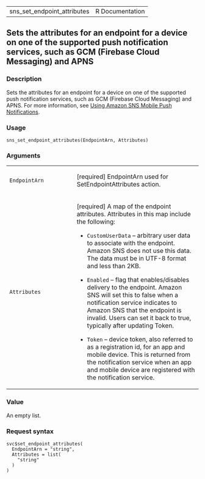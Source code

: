 <table style="width: 100%;">
<tbody>
<tr class="odd">
<td>sns_set_endpoint_attributes</td>
<td style="text-align: right;">R Documentation</td>
</tr>
</tbody>
</table>

## Sets the attributes for an endpoint for a device on one of the supported push notification services, such as GCM (Firebase Cloud Messaging) and APNS

### Description

Sets the attributes for an endpoint for a device on one of the supported
push notification services, such as GCM (Firebase Cloud Messaging) and
APNS. For more information, see [Using Amazon SNS Mobile Push
Notifications](https://docs.aws.amazon.com/sns/latest/dg/sns-mobile-application-as-subscriber.html).

### Usage

    sns_set_endpoint_attributes(EndpointArn, Attributes)

### Arguments

<table>
<colgroup>
<col style="width: 35%" />
<col style="width: 65%" />
</colgroup>
<tbody>
<tr class="odd">
<td><code
id="sns_set_endpoint_attributes_:_EndpointArn">EndpointArn</code></td>
<td><p>[required] EndpointArn used for SetEndpointAttributes
action.</p></td>
</tr>
<tr class="even">
<td><code
id="sns_set_endpoint_attributes_:_Attributes">Attributes</code></td>
<td><p>[required] A map of the endpoint attributes. Attributes in this
map include the following:</p>
<ul>
<li><p><code>CustomUserData</code> – arbitrary user data to associate
with the endpoint. Amazon SNS does not use this data. The data must be
in UTF-8 format and less than 2KB.</p></li>
<li><p><code>Enabled</code> – flag that enables/disables delivery to the
endpoint. Amazon SNS will set this to false when a notification service
indicates to Amazon SNS that the endpoint is invalid. Users can set it
back to true, typically after updating Token.</p></li>
<li><p><code>Token</code> – device token, also referred to as a
registration id, for an app and mobile device. This is returned from the
notification service when an app and mobile device are registered with
the notification service.</p></li>
</ul></td>
</tr>
</tbody>
</table>

### Value

An empty list.

### Request syntax

    svc$set_endpoint_attributes(
      EndpointArn = "string",
      Attributes = list(
        "string"
      )
    )
